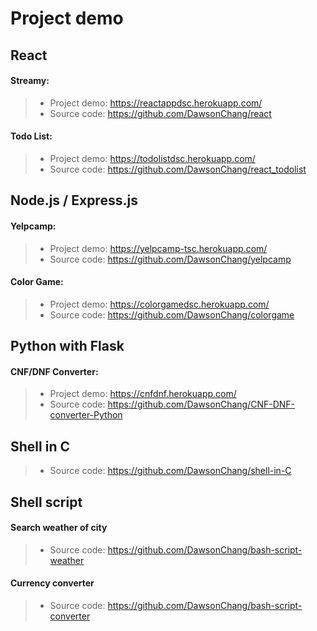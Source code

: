 # Project demo

## React
#### Streamy:
> - Project demo: https://reactappdsc.herokuapp.com/ <br>
> - Source code: https://github.com/DawsonChang/react


#### Todo List:
> - Project demo: https://todolistdsc.herokuapp.com/ <br>
> - Source code: https://github.com/DawsonChang/react_todolist


## Node.js / Express.js
#### Yelpcamp:
> - Project demo: https://yelpcamp-tsc.herokuapp.com/ <br>
> - Source code: https://github.com/DawsonChang/yelpcamp

#### Color Game:
> - Project demo: https://colorgamedsc.herokuapp.com/ <br>
> - Source code: https://github.com/DawsonChang/colorgame

## Python with Flask
#### CNF/DNF Converter:
> - Project demo: https://cnfdnf.herokuapp.com/ <br>
> - Source code: https://github.com/DawsonChang/CNF-DNF-converter-Python

## Shell in C
> - Source code: https://github.com/DawsonChang/shell-in-C

## Shell script
#### Search weather of city
> - Source code: https://github.com/DawsonChang/bash-script-weather

#### Currency converter
> - Source code: https://github.com/DawsonChang/bash-script-converter
